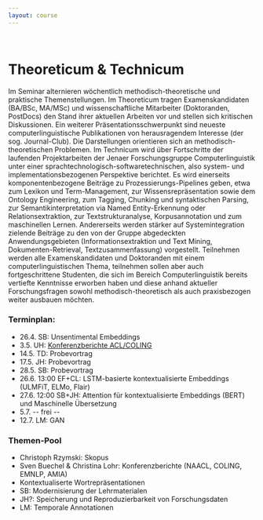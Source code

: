 ```yaml
---
layout: course
---
```


<br>

# Theoreticum & Technicum
Im Seminar alternieren wöchentlich methodisch-theoretische und praktische Themenstellungen. Im Theoreticum tragen Examenskandidaten (BA/BSc, MA/MSc) und wissenschaftliche Mitarbeiter (Doktoranden, PostDocs) den Stand ihrer aktuellen Arbeiten vor und stellen sich kritischen Diskussionen. Ein weiterer Präsentationsschwerpunkt sind neueste computerlinguistische Publikationen von herausragendem Interesse (der sog. Journal-Club). Die Darstellungen orientieren sich an methodisch-theoretischen Problemen.
Im Technicum wird über Fortschritte der laufenden Projektarbeiten der Jenaer Forschungsgruppe Computerlinguistik unter einer sprachtechnologisch-softwaretechnischen, also system- und implementationsbezogenen Perspektive berichtet. Es wird einerseits komponentenbezogene Beiträge zu Prozessierungs-Pipelines geben, etwa zum Lexikon und Term-Management, zur Wissensrepräsentation sowie dem Ontology Engineering, zum Tagging, Chunking und syntaktischen Parsing, zur Semantikinterpretation via Named Entity-Erkennung oder Relationsextraktion, zur Textstrukturanalyse, Korpusannotation und zum maschinellen Lernen. Andererseits werden stärker auf Systemintegration zielende Beiträge zu den von der Gruppe abgedeckten Anwendungsgebieten (Informationsextraktion und Text Mining, Dokumenten-Retrieval, Textzusammenfassung) vorgestellt.
Teilnehmen werden alle Examenskandidaten und Doktoranden mit einem computerlinguistischen Thema, teilnehmen sollen aber auch fortgeschrittene Studenten, die sich im Bereich Computerlinguistik bereits vertiefte Kenntnisse erworben haben und diese anhand aktueller Forschungsfragen sowohl methodisch-theoretisch als auch praxisbezogen weiter ausbauen möchten.

### Terminplan:

* 26.4. SB: Unsentimental Embeddings
* 3.5. UH: [Konferenzberichte ACL/COLING](/downloads/teaching/ss2019/theoreticum_technicum/LREC–COLING–ACL-2018-Konferenzueberblick.pdf)
* 14.5. TD: Probevortrag
* 17.5. JH: Probevortrag
* 28.5. SB: Probevortrag
* 26.6. 13:00 EF+CL: LSTM-basierte kontextualisierte Embeddings (ULMFiT, ELMo, Flair)
* 27.6. 12:00 SB+JH: Attention für kontextualisierte Embeddings (BERT) und Maschinelle Übersetzung
* 5.7. -- frei --
* 12.7. LM: GAN 


### Themen-Pool
* Christoph Rzymski: Skopus
* Sven Buechel & Christina Lohr: Konferenzberichte (NAACL, COLING, EMNLP, AMIA)
* Kontextualiserte Wortrepräsentationen
* SB: Modernisierung der Lehrmaterialen
* JH?: Speicherung und Reproduzierbarkeit von Forschungsdaten
* LM: Temporale Annotationen

